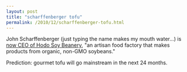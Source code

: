 ```yaml
---
layout: post
title: "scharffenberger tofu"
permalink: /2010/12/scharffenberger-tofu.html
---
```


<p>John Scharffenberger (just typing the name makes my mouth water...) is <a href="http://www.berkeleyside.com/2010/12/17/john-scharffenberger-first-wine-then-chocolate-now-tofu/">now CEO of Hodo Soy Beanery</a>, &quot;an artisan food factory that makes products from organic, non-GMO soybeans.&quot;</p>
<p>Prediction: gourmet tofu will go mainstream in the next 24 months.</p>


